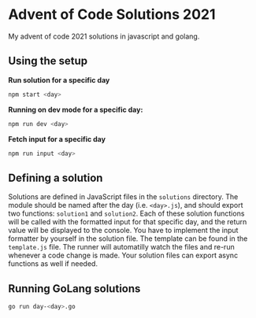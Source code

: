 # Advent of Code Solutions 2021

My advent of code 2021 solutions in javascript and golang.

## Using the setup

**Run solution for a specific day**

```bash
npm start <day>
```

**Running on dev mode for a specific day:**

```bash
npm run dev <day>
```

**Fetch input for a specific day**

```bash
npm run input <day>
```

## Defining a solution

Solutions are defined in JavaScript files in the `solutions` directory. The module should be named after the day (i.e. `<day>.js`), and should export two functions: `solution1` and `solution2`. Each of these solution functions will be called with the formatted input for that specific day, and the return value will be displayed to the console. You have to implement the input formatter by yourself in the solution file. The template can be found in the `template.js` file. The runner will automatilly watch the files and re-run whenever a code change is made. Your solution files can export async functions as well if needed.

## Running GoLang solutions

```bash
go run day-<day>.go
```
